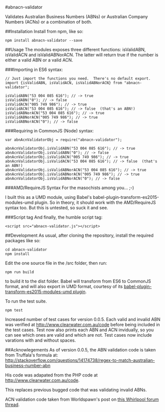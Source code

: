 #abnacn-validator

Validates Australian Business Numbers (ABNs) or Australian Company Numbers (ACNs) or a combination of both.

##Installation
Install from npm, like so:

    npm install abnacn-validator --save



##Usage
The modules exposes three different functions: isValidABN, isValidACN and isValidABNorACN.  The latter will return true if the number is either a valid ABN or a valid ACN.


###Importing in ES6 syntax:

    // Just import the functions you need.  There's no default export.
    import {isValidABN, isValidACN, isValidABNorACN} from "abnacn-validator";

    isValidABN("53 004 085 616"); // -> true
    isValidABN("0"); // -> false
    isValidACN("005 749 986"); // -> true
    isValidACN("53 004 085 616"); // -> false  (that's an ABN!)
    isValidABNorACN("53 004 085 616"); // -> true
    isValidABNorACN("005 749 986"); // -> true
    isValidABNorACN("0"); // -> false



###Requiring in CommonJS (Node) syntax:

    var abnAcnValidatorObj = require("abnacn-validator");

    abnAcnValidatorObj.isValidABN("53 004 085 616"); // -> true
    abnAcnValidatorObj.isValidABN("0"); // -> false
    abnAcnValidatorObj.isValidACN("005 749 986"); // -> true
    abnAcnValidatorObj.isValidACN("53 004 085 616"); // -> false  (that's an ABN!)
    abnAcnValidatorObj.isValidABNorACN("53 004 085 616"); // -> true
    abnAcnValidatorObj.isValidABNorACN("005 749 986"); // -> true
    abnAcnValidatorObj.isValidABNorACN("0"); // -> false



###AMD/RequireJS Syntax
For the masochists among you...  ;-)

I built this as a UMD module, using Babel's babel-plugin-transform-es2015-modules-umd plugin. So in theory, it should work with the AMD/RequireJS syntax too.  But this is untested, so suck it and see.


###Script tag
And finally, the humble script tag:

    <script src="abnacn-validator.js"></script>


##Development
As usual, after cloning the repository, install the required packages like so:

    cd abnacn-validator
    npm install

Edit the one source file in the /src folder, then run:

    npm run build

to build it to the dist folder.  Babel will transform from ES6 to CommonJS format, and will also export in UMD format, courtesy of its [babel-plugin-transform-es2015-modules-umd plugin](https://babeljs.io/docs/plugins/transform-es2015-modules-umd/).

To run the test suite.

    npm test

Increased number of test cases for version 0.0.5.  Each valid and invalid ABN was verified at http://www.clearwater.com.au/code before being included in the test cases.  Test now also prints each ABN and ACN invidually, so you can see which ones are valid and which are not.  Test cases now include varations with and without spaces.


##Acknowlegements
As of version 0.0.5, the ABN validation code is taken from Truffala's formula at:
http://stackoverflow.com/questions/14174738/regex-to-match-australian-business-number-abn

His code was adapated from the PHP code at http://www.clearwater.com.au/code.

This replaces previous bugged code that was validating invalid ABNs.


ACN validation code taken from Worldspawn's post on [this Whirlpool forum thread](http://forums.whirlpool.net.au/archive/984775).
